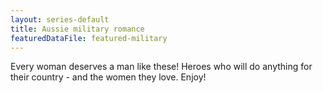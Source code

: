 ```yaml
---
layout: series-default
title: Aussie military romance
featuredDataFile: featured-military
---
```

Every woman deserves a man like these! Heroes who will do anything for their country - and the women they love. Enjoy!